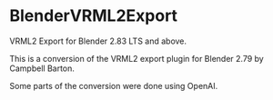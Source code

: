 # BlenderVRML2Export
VRML2 Export for Blender 2.83 LTS and above.

This is a conversion of the VRML2 export plugin for Blender 2.79 by Campbell Barton.

Some parts of the conversion were done using OpenAI.
